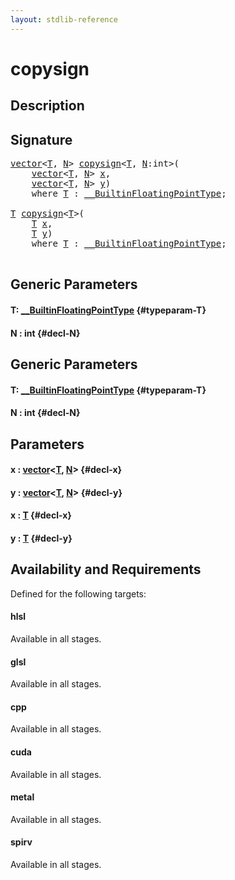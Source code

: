 ```yaml
---
layout: stdlib-reference
---
```


# copysign

## Description





## Signature 

<pre>
<a href="/stdlib-reference/types/vector/index">vector</a>&lt;<a href="/stdlib-reference/global-decls/copysign#typeparam-T" class="code_type">T</a>, <a href="/stdlib-reference/global-decls/copysign#decl-N" class="code_var">N</a>&gt; <a href="/stdlib-reference/global-decls/copysign">copysign</a>&lt;<a href="/stdlib-reference/global-decls/copysign#typeparam-T" class="code_type">T</a>, <a href="/stdlib-reference/global-decls/copysign#decl-N" class="code_var">N</a>:<span class="code_keyword">int</span>&gt;(
    <a href="/stdlib-reference/types/vector/index">vector</a>&lt;<a href="/stdlib-reference/global-decls/copysign#typeparam-T" class="code_type">T</a>, <a href="/stdlib-reference/global-decls/copysign#decl-N" class="code_var">N</a>&gt; <a href="/stdlib-reference/global-decls/copysign#decl-x" class="code_param">x</a>,
    <a href="/stdlib-reference/types/vector/index">vector</a>&lt;<a href="/stdlib-reference/global-decls/copysign#typeparam-T" class="code_type">T</a>, <a href="/stdlib-reference/global-decls/copysign#decl-N" class="code_var">N</a>&gt; <a href="/stdlib-reference/global-decls/copysign#decl-y" class="code_param">y</a>)
    <span class='code_keyword'>where</span> <a href="/stdlib-reference/global-decls/copysign#typeparam-T" class="code_type">T</a> : <a href="/stdlib-reference/interfaces/BuiltinFloatingPointType/index">__BuiltinFloatingPointType</a>;

<a href="/stdlib-reference/global-decls/copysign#typeparam-T" class="code_type">T</a> <a href="/stdlib-reference/global-decls/copysign">copysign</a>&lt;<a href="/stdlib-reference/global-decls/copysign#typeparam-T" class="code_type">T</a>&gt;(
    <a href="/stdlib-reference/global-decls/copysign#typeparam-T" class="code_type">T</a> <a href="/stdlib-reference/global-decls/copysign#decl-x" class="code_param">x</a>,
    <a href="/stdlib-reference/global-decls/copysign#typeparam-T" class="code_type">T</a> <a href="/stdlib-reference/global-decls/copysign#decl-y" class="code_param">y</a>)
    <span class='code_keyword'>where</span> <a href="/stdlib-reference/global-decls/copysign#typeparam-T" class="code_type">T</a> : <a href="/stdlib-reference/interfaces/BuiltinFloatingPointType/index">__BuiltinFloatingPointType</a>;

</pre>

## Generic Parameters

#### T: [\_\_BuiltinFloatingPointType](/stdlib-reference/interfaces/BuiltinFloatingPointType/index) {#typeparam-T}
#### N  : int {#decl-N}

## Generic Parameters

#### T: [\_\_BuiltinFloatingPointType](/stdlib-reference/interfaces/BuiltinFloatingPointType/index) {#typeparam-T}
#### N  : int {#decl-N}

## Parameters

#### x  : [vector](/stdlib-reference/types/vector/index)\<[T](/stdlib-reference/types/vector/index#typeparam-T), [N](/stdlib-reference/types/vector/index#decl-N)\> {#decl-x}
#### y  : [vector](/stdlib-reference/types/vector/index)\<[T](/stdlib-reference/types/vector/index#typeparam-T), [N](/stdlib-reference/types/vector/index#decl-N)\> {#decl-y}
#### x  : [T](/stdlib-reference/global-decls/copysign#typeparam-T) {#decl-x}
#### y  : [T](/stdlib-reference/global-decls/copysign#typeparam-T) {#decl-y}

## Availability and Requirements

Defined for the following targets:

#### hlsl
Available in all stages.

#### glsl
Available in all stages.

#### cpp
Available in all stages.

#### cuda
Available in all stages.

#### metal
Available in all stages.

#### spirv
Available in all stages.



